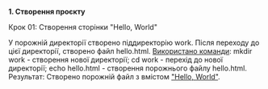 <b>1. Створення проєкту</b>

Крок 01: Створення сторінки "Hello, World"

У порожній директорії створено піддиректорію work. Після переходу до цієї директорії, створено файл hello.html.
<a href = ".\screenshots\0.png">Використано команди</a>: mkdir work - створення нової директорії; cd work - перехід до нової директорії; echo hello.html - створення порожнього файлу hello.html.
Результат: Створено порожній файл з вмістом <a href = ".\screenshots\1.png">"Hello, World"</a>.



